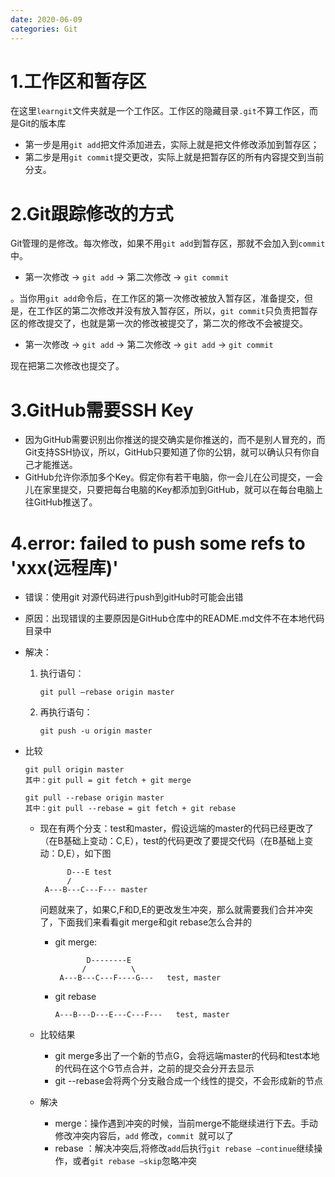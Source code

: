```yaml
---
date: 2020-06-09 
categories: Git
---
```


# 1.工作区和暂存区

在这里`learngit`文件夹就是一个工作区。工作区的隐藏目录`.git`不算工作区，而是Git的版本库

- 第一步是用`git add`把文件添加进去，实际上就是把文件修改添加到暂存区；
- 第二步是用`git commit`提交更改，实际上就是把暂存区的所有内容提交到当前分支。

# 2.Git跟踪修改的方式

Git管理的是修改。每次修改，如果不用`git add`到暂存区，那就不会加入到`commit`中。

- 第一次修改 -> `git add` -> 第二次修改 -> `git commit`

。当你用`git add`命令后，在工作区的第一次修改被放入暂存区，准备提交，但是，在工作区的第二次修改并没有放入暂存区，所以，`git commit`只负责把暂存区的修改提交了，也就是第一次的修改被提交了，第二次的修改不会被提交。

- 第一次修改 -> `git add` -> 第二次修改 -> `git add` -> `git commit`

现在把第二次修改也提交了。

# 3.GitHub需要SSH Key

* 因为GitHub需要识别出你推送的提交确实是你推送的，而不是别人冒充的，而Git支持SSH协议，所以，GitHub只要知道了你的公钥，就可以确认只有你自己才能推送。
* GitHub允许你添加多个Key。假定你有若干电脑，你一会儿在公司提交，一会儿在家里提交，只要把每台电脑的Key都添加到GitHub，就可以在每台电脑上往GitHub推送了。

# 4.error: failed to push some refs to 'xxx(远程库)'

* 错误：使用git 对源代码进行push到gitHub时可能会出错

* 原因：出现错误的主要原因是GitHub仓库中的README.md文件不在本地代码目录中

* 解决：

  1. 执行语句：

     ~~~
     git pull –rebase origin master
     ~~~

  2. 再执行语句： 

     ~~~
     git push -u origin master
     ~~~

* 比较

  ~~~
  git pull origin master
  其中：git pull = git fetch + git merge
  
  git pull --rebase origin master
  其中：git pull --rebase = git fetch + git rebase
  ~~~

  * 现在有两个分支：test和master，假设远端的master的代码已经更改了（在B基础上变动：C,E），test的代码更改了要提交代码（在B基础上变动：D,E），如下图

    ~~~
          D---E test
          /
     A---B---C---F--- master
    ~~~

    问题就来了，如果C,F和D,E的更改发生冲突，那么就需要我们合并冲突了，下面我们来看看git merge和git rebase怎么合并的

    * git merge:

      ~~~
             D--------E
            /          \
       A---B---C---F----G---   test, master
      ~~~

    * git rebase

      ~~~
      A---B---D---E---C---F---   test, master
      ~~~

  * 比较结果

    * git merge多出了一个新的节点G，会将远端master的代码和test本地的代码在这个G节点合并，之前的提交会分开去显示
    * git --rebase会将两个分支融合成一个线性的提交，不会形成新的节点

  * 解决

    * merge：操作遇到冲突的时候，当前merge不能继续进行下去。手动修改冲突内容后，`add` 修改，`commit `就可以了
    * rebase ：解决冲突后,将修改`add`后执行`git rebase –continue`继续操作，或者`git rebase –skip`忽略冲突